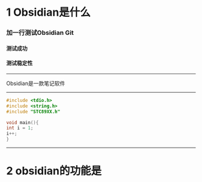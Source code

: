 
# 1 Obsidian是什么

### 加一行测试Obsidian Git
#### 测试成功
#### 测试稳定性
 

***
Obsidian是一款笔记软件

***

```C
#include <tdio.h>
#include <string.h>
#include "STC89XX.h"

void main(){
int i = 1;
i++;
}
```

***

# 2 obsidian的功能是


